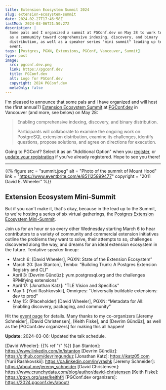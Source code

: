 ```yaml
---
title: Extension Ecosystem Summit 2024
slug: extension-ecosystem-summit
date: 2024-02-27T17:46:58Z
lastMod: 2024-03-06T21:50:27Z
description: |
  Some pals and I organized a summit at PGConf.dev on May 28 to work together
  as a community toward comprehensive indexing, discovery, and binary
  distribution, as well as a speaker series "mini summit" leading up to the
  event.
tags: [Postgres, PGXN, Extensions, PGConf, Vancouver, Summit]
type: post
image:
  src: pgconf.dev.png
  link: https://pgconf.dev
  title: PGConf.dev
  alt: Logo for PGConf.dev
  copyright: 2024 PGConf.dev
  metaOnly: false
---
```


I'm pleased to announce that some pals and I have organized and will host the
(first annual?) [Extension Ecosystem Summit] at [PGConf.dev] in Vancouver (and
more, see below) on May 28:

> Enabling comprehensive indexing, discovery, and binary distribution.
>
> Participants will collaborate to examine the ongoing work on PostgreSQL
> extension distribution, examine its challenges, identify questions, propose
> solutions, and agree on directions for execution.

Going to PGConf? Select it as an "Additional Option" when you [register], or
[update your registration][register] if you've already registered. Hope to see
you there!

---

{{% figure
    src       = "summit.jpeg"
    alt       = "Photo of the summit of Mount Hood"
    link      = "https://www.eventbrite.com/e/851125899477"
    copyright = "2011 David E. Wheeler"
%}}

## Extension Ecosystem Mini-Summit

But if you can't make it, that's okay, because in the lead up to the Summit, to
we're hosting a series of six virtual gatherings, the [Postgres Extension
Ecosystem Mini-Summit][mini-event].

Join us for an hour or so every other Wednesday starting March 6 to hear
contributors to a variety of community and commercial extension initiatives
outline the problems they want to solve, their attempts to so, challenges
discovered along the way, and dreams for an ideal extension ecosystem in the
future. Tentative speaker lineup:

*   March 6: [David Wheeler], PGXN: State of the Extension Ecosystem”
*   March 20: [Ian Stanton], Tembo: “Building Trunk: A Postgres Extension Registry and CLI”
*   April 3: [Devrim Gündüz]: yum.postgresql.org and the challenges RPMifying
    extensions”
*   April 17: [Jonathan Katz]: "TLE Vision and Specifics"
*   May 1: [Yurii Rashkovskii], Omnigres: “Universally buildable extensions: dev
    to prod”
*   May 15: (Placeholder) [David Wheeler], PGXN: “Metadata for All: Enabling discovery,
    packaging, and community”

Hit the [event page][mini-event] for details. Many thanks to my co-organizers 
[Jeremy Schneider], [David Christensen], [Keith Fiske], and [Devrim Gündüz], 
as well as the [PGConf.dev organizers] for making this all happen!

**Update:** 2024-03-06: Updated the talk schedule.

  [Extension Ecosystem Summit]: https://www.pgevents.ca/events/pgconfdev2024/schedule/session/191-extension-ecosystem-summit/
    "PGConf.dev: Extensions Ecosystem Summit: Enabling comprehensive indexing, discovery, and binary distribution"
  [PGConf.dev]: https://2024.pgconf.dev "PostgresQL Development Conference 2024"
  [register]: https://www.pgevents.ca/events/pgconfdev2024/register/
    "Register for PGConf.dev or Update your Registration"
  [mini-event]: https://www.eventbrite.com/e/851125899477
    "Postgres Extension Ecosystem Mini-Summit on eventbrite"
  [David Wheeler]: {{% ref "/" %}}
  [Ian Stanton]: https://www.linkedin.com/in/istanton
  [Devrim Gündüz]: https://github.com/devrimgunduz
  [Jonathan Katz]: https://jkatz05.com
  [Yurii Rashkovskii]: https://ca.linkedin.com/in/yrashk
  [Jeremy Schneider]: https://about.me/jeremy_schneider
  [David Christensen]: https://www.crunchydata.com/blog/author/david-christensen
  [Keith Fiske]: https://pgxn.org/user/keithf4
  [PGConf.dev organizers]: https://2024.pgconf.dev/about/
